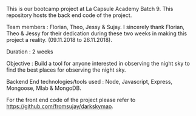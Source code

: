This is our bootcamp project at La Capsule Academy Batch 9. This repository hosts the back end code of the project. 


Team members : Florian, Theo, Jessy & Sujay. I sincerely thank Florian, Theo & Jessy for their dedication during these two weeks in making this project a reality. (09.11.2018 to 26.11.2018).


Duration : 2 weeks 


Objective : Build a tool for anyone interested in observing the night sky to find the best places for observing the night sky. 


Backend End technologies/tools used : Node, Javascript, Express, Mongoose, Mlab & MongoDB. 


For the front end code of the project please refer to https://github.com/fromsujay/darkskymap. 
